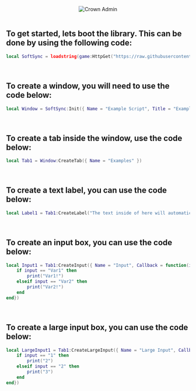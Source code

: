 <div align="center"><img src="https://svg-banners.vercel.app/api?type=rainbow&text1=SoftSync&width=800&height=400" alt ="Crown Admin"/></div>
<br>

## To get started, lets boot the library. This can be done by using the following code:

```lua
local SoftSync = loadstring(game:HttpGet("https://raw.githubusercontent.com/02-Dcs/Useful/main/Library/SoftSync.luau"))()
```
<br>

## To create a window, you will need to use the code below:

```lua
local Window = SoftSync:Init({ Name = "Example Script", Title = "Example from", Subtitle = "https://github.com/02-Dcs/Useful" })
```
<br>

## To create a tab inside the window, use the code below:

```lua
local Tab1 = Window:CreateTab({ Name = "Examples" })
```
<br>

## To create a text label, you can use the code below:

```lua
local Label1 = Tab1:CreateLabel("The text inside of here will automatically wrap, or if you want to create a new line manually you can use:\nUnderneath the line\n\nOn a seperate line\n\n\nEtc")
```
<br>

## To create an input box, you can use the code below:

```lua
local Input1 = Tab1:CreateInput({ Name = "Input", Callback = function(input) 
    if input == "Var1" then
        print("Var1!")
    elseif input == "Var2" then
        print("Var2!")
    end
end})
```
<br>

## To create a large input box, you can use the code below:

```lua
local LargeInput1 = Tab1:CreateLargeInput({ Name = "Large Input", Callback = function(input) 
    if input == "1" then
        print("2")
    elseif input == "2" then
        print("3")
    end
end})
```